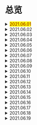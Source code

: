 # 总览

<details> 
  <summary><mark><font color=darkred>2021.06.01</font></mark></summary>
  <br/>zebra
  <br/>mean
  <br/>be born
  <br/>beginning
  <br/>at the beginning
  <br/>sadly
  <br/>serious
  <br/>while
  <br/>living
  <br/>result
</details>
<details> 
  <summary>2021.06.02</summary>
  <br/>as a result
  <br/>danger
  <br/>in danger
  <br/>action
  <br/>take a action
  <br/>right away
  <br/>move
  <br/>reserve
  <br/>law
  <br/>none
</details>
<details> 
  <summary>2021.06.03</summary>
  <br/>at birth
  <br/>bat
  <br/>bee
  <br/>the same as
  <br/>stripe
  <br/>quality
  <br/>hunter
  <br/>wolf
  <br/>thick
  <br/>kill
</details>
<details> 
  <summary>2021.06.04</summary>
  <br/>human
  <br/>yours sincerely
  <br/>sell
  <br/>shame
  <br/>act
  <br/>illness
  <br/>accept
  <br/>report
  <br/>tail
  <br/>insect
</details>
<details> 
  <summary>2021.06.05</summary>
  <br/>slowly
  <br/>daytime
  <br/>otherwise
  <br/>have pity on
  <br/>take pity on
  <br/>live on
  <br/>mainly
  <br/>however
  <br/>closed
  <br/>because of
</details>
<details> 
  <summary>2021.06.06</summary>
  <br/>market
  <br/>yeah
  <br/>hen
  <br/>yummy
  <br/>crane
  <br/>sparrow
  <br/>feather
  <br/>swan
  <br/>eagle
  <br/>broad
</details>
<details> 
  <summary>2021.06.07</summary>
  <br/>wing
  <br/>type
  <br/>rare
  <br/>nature
  <br/>wetland
  <br/>provide
  <br/>wildlife
  <br/>perfect
  <br/>all year round
  <br/>easily
</details>
<details> 
  <summary>2021.06.08</summary>
  <br/>cent
  <br/>per cent
  <br/>in order to
  <br/>space
  <br/>lead
  <br/>lead to
  <br/>less and less
  <br/>moreover
  <br/>fisherman
  <br/>government
</details>
<details> 
  <summary>2021.06.09</summary>
  <br/>prevent
  <br/>record
  <br/>tourist
  <br/>describe
  <br/>understand
  <br/>importance
  <br/>write down
  <br/>binoculars
  <br/>clearly
  <br/>speaker
</details>
<details> 
  <summary>2021.06.10</summary>
  <br/>tour
  <br/>application
  <br/>form
  <br/>address
  <br/>chairperson
  <br/>introduce
  <br/>natural
  <br/>society
  <br/>bird-watching
  <br/>foggy
</details>
<details> 
  <summary>2021.06.11</summary>
  <br/>rainy
  <br/>snowy
  <br/>butterfly
  <br/>memory
  <br/>stream
  <br/>shade
  <br/>pile
  <br/>upon
  <br/>harvest
  <br/>crop
</details>
<details> 
  <summary>2021.06.12</summary>
  <br/>temperature
  <br/>drop
  <br/>rise
  <br/>kick
  <br/>fever
  <br/>wind
  <br/>snowstorm
  <br/>sunshine
  <br/>degree
  <br/>a bit
</details>
<details> 
  <summary>2021.06.13</summary>
  <br/>loud
  <br/>fog
  <br/>sleepy
  <br/>shiny
  <br/>sudden
  <br/>snowball
  <br/>deep
  <br/>frozen
  <br/>land
  <br/>exciting
</details>
<details> 
  <summary>2021.06.14</summary>
  <br/>throw
  <br/>snowman
  <br/>scream
  <br/>everywhere
  <br/>bet
  <br/>disaster
  <br/>mop
  <br/>up
  <br/>earthquake
  <br/>thousands of
</details>
<details> 
  <summary>2021.06.15</summary>
  <br/>accident
  <br/>crash
  <br/>flood
  <br/>wash away
  <br/>village
  <br/>lightning
  <br/>storm
  <br/>thunder
  <br/>catch fire
  <br/>slight
</details>
<details> 
  <summary>2021.06.16</summary>
  <br/>shake
  <br/>bomb
  <br/>fear
  <br/>direction
  <br/>in all direction
  <br/>brick
  <br/>come down
  <br/>silent
  <br/>not at all
  <br/>nervous
</details>
<details> 
  <summary>2021.06.17</summary>
  <br/>heart
  <br/>beat
  <br/>trapped
  <br/>mind
  <br/>calm
  <br/>calm down
  <br/>since
  <br/>still
  <br/>at last 
  <br/>daylight
</details>
<details> 
  <summary>2021.06.18</summary>
  <br/>safe
  <br/>break down
  <br/>towel
  <br/>rule
  <br/>railway
  <br/>pancake
  <br/>son
  <br/>granddaughter
  <br/>grandson
  <br/>weekday
</details>
<details> 
  <summary>2021.06.19</summary>
  <br/>headache
  <br/>toothache
  <br/>housework
  <br/>nearly
  <br/>find one's way
  <br/>shaking
  <br/>used to
  <br/>ever
  <br/>grandson
  <br/>weekday
</details>
